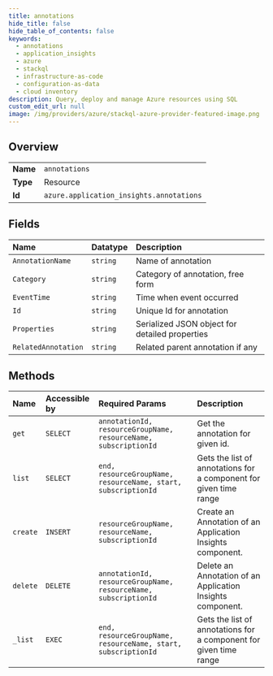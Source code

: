 ```yaml
---
title: annotations
hide_title: false
hide_table_of_contents: false
keywords:
  - annotations
  - application_insights
  - azure    
  - stackql
  - infrastructure-as-code
  - configuration-as-data
  - cloud inventory
description: Query, deploy and manage Azure resources using SQL
custom_edit_url: null
image: /img/providers/azure/stackql-azure-provider-featured-image.png
---
```

  
    

## Overview
<table><tbody>
<tr><td><b>Name</b></td><td><code>annotations</code></td></tr>
<tr><td><b>Type</b></td><td>Resource</td></tr>
<tr><td><b>Id</b></td><td><code>azure.application_insights.annotations</code></td></tr>
</tbody></table>

## Fields
| Name | Datatype | Description |
|:-----|:---------|:------------|
| `AnnotationName` | `string` | Name of annotation |
| `Category` | `string` | Category of annotation, free form |
| `EventTime` | `string` | Time when event occurred |
| `Id` | `string` | Unique Id for annotation |
| `Properties` | `string` | Serialized JSON object for detailed properties |
| `RelatedAnnotation` | `string` | Related parent annotation if any |
## Methods
| Name | Accessible by | Required Params | Description |
|:-----|:--------------|:----------------|:------------|
| `get` | `SELECT` | `annotationId, resourceGroupName, resourceName, subscriptionId` | Get the annotation for given id. |
| `list` | `SELECT` | `end, resourceGroupName, resourceName, start, subscriptionId` | Gets the list of annotations for a component for given time range |
| `create` | `INSERT` | `resourceGroupName, resourceName, subscriptionId` | Create an Annotation of an Application Insights component. |
| `delete` | `DELETE` | `annotationId, resourceGroupName, resourceName, subscriptionId` | Delete an Annotation of an Application Insights component. |
| `_list` | `EXEC` | `end, resourceGroupName, resourceName, start, subscriptionId` | Gets the list of annotations for a component for given time range |
